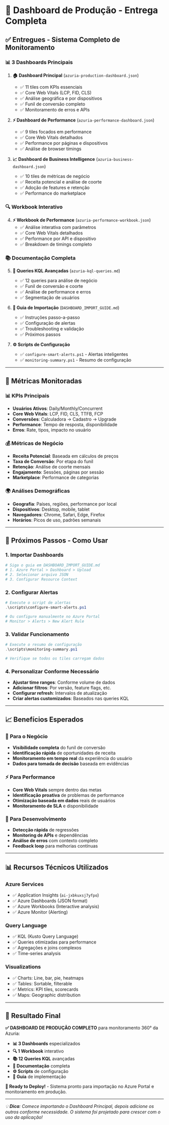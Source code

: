 # 🎉 Dashboard de Produção - Entrega Completa

## ✅ Entregues - Sistema Completo de Monitoramento

### 📊 **3 Dashboards Principais**

1. **🏠 Dashboard Principal** (`azuria-production-dashboard.json`)
   - ✅ 11 tiles com KPIs essenciais
   - ✅ Core Web Vitals (LCP, FID, CLS)
   - ✅ Análise geográfica e por dispositivos
   - ✅ Funil de conversão completo
   - ✅ Monitoramento de erros e APIs

2. **⚡ Dashboard de Performance** (`azuria-performance-dashboard.json`)
   - ✅ 9 tiles focados em performance
   - ✅ Core Web Vitals detalhados
   - ✅ Performance por páginas e dispositivos
   - ✅ Análise de browser timings

3. **📈 Dashboard de Business Intelligence** (`azuria-business-dashboard.json`)
   - ✅ 10 tiles de métricas de negócio
   - ✅ Receita potencial e análise de coorte
   - ✅ Adoção de features e retenção
   - ✅ Performance do marketplace

### 🔍 **Workbook Interativo**

4. **⚡ Workbook de Performance** (`azuria-performance-workbook.json`)
   - ✅ Análise interativa com parâmetros
   - ✅ Core Web Vitals detalhados
   - ✅ Performance por API e dispositivo
   - ✅ Breakdown de timings completo

### 📚 **Documentação Completa**

5. **📖 Queries KQL Avançadas** (`azuria-kql-queries.md`)
   - ✅ 12 queries para análise de negócio
   - ✅ Funil de conversão e coorte
   - ✅ Análise de performance e erros
   - ✅ Segmentação de usuários

6. **🚀 Guia de Importação** (`DASHBOARD_IMPORT_GUIDE.md`)
   - ✅ Instruções passo-a-passo
   - ✅ Configuração de alertas
   - ✅ Troubleshooting e validação
   - ✅ Próximos passos

7. **⚙️ Scripts de Configuração**
   - ✅ `configure-smart-alerts.ps1` - Alertas inteligentes
   - ✅ `monitoring-summary.ps1` - Resumo de configuração

---

## 🎯 **Métricas Monitoradas**

### 📊 **KPIs Principais**
- **Usuários Ativos**: Daily/Monthly/Concurrent
- **Core Web Vitals**: LCP, FID, CLS, TTFB, FCP
- **Conversões**: Calculadora → Cadastro → Upgrade
- **Performance**: Tempo de resposta, disponibilidade
- **Erros**: Rate, tipos, impacto no usuário

### 💰 **Métricas de Negócio**
- **Receita Potencial**: Baseada em cálculos de preços
- **Taxa de Conversão**: Por etapa do funil
- **Retenção**: Análise de coorte mensais
- **Engajamento**: Sessões, páginas por sessão
- **Marketplace**: Performance de categorias

### 🌍 **Análises Demográficas**
- **Geografia**: Países, regiões, performance por local
- **Dispositivos**: Desktop, mobile, tablet
- **Navegadores**: Chrome, Safari, Edge, Firefox
- **Horários**: Picos de uso, padrões semanais

---

## 🚀 **Próximos Passos - Como Usar**

### 1. **Importar Dashboards**
```powershell
# Siga o guia em DASHBOARD_IMPORT_GUIDE.md
# 1. Azure Portal > Dashboard > Upload
# 2. Selecionar arquivo JSON
# 3. Configurar Resource Context
```

### 2. **Configurar Alertas**
```powershell
# Execute o script de alertas
.\scripts\configure-smart-alerts.ps1

# Ou configure manualmente no Azure Portal
# Monitor > Alerts > New Alert Rule
```

### 3. **Validar Funcionamento**
```powershell
# Execute o resumo de configuração
.\scripts\monitoring-summary.ps1

# Verifique se todos os tiles carregam dados
```

### 4. **Personalizar Conforme Necessário**
- **Ajustar time ranges**: Conforme volume de dados
- **Adicionar filtros**: Por versão, feature flags, etc.
- **Configurar refresh**: Intervalos de atualização
- **Criar alertas customizados**: Baseados nas queries KQL

---

## 📈 **Benefícios Esperados**

### 🎯 **Para o Negócio**
- **Visibilidade completa** do funil de conversão
- **Identificação rápida** de oportunidades de receita
- **Monitoramento em tempo real** da experiência do usuário
- **Dados para tomada de decisão** baseada em evidências

### ⚡ **Para Performance**
- **Core Web Vitals** sempre dentro das metas
- **Identificação proativa** de problemas de performance
- **Otimização baseada em dados** reais de usuários
- **Monitoramento de SLA** e disponibilidade

### 🔧 **Para Desenvolvimento**
- **Detecção rápida** de regressões
- **Monitoring de APIs** e dependências
- **Análise de erros** com contexto completo
- **Feedback loop** para melhorias contínuas

---

## 📊 **Recursos Técnicos Utilizados**

### **Azure Services**
- ✅ Application Insights (`ai-jxbkuxsj7yfpo`)
- ✅ Azure Dashboards (JSON format)
- ✅ Azure Workbooks (Interactive analysis)
- ✅ Azure Monitor (Alerting)

### **Query Language**
- ✅ KQL (Kusto Query Language)
- ✅ Queries otimizadas para performance
- ✅ Agregações e joins complexos
- ✅ Time-series analysis

### **Visualizations**
- ✅ Charts: Line, bar, pie, heatmaps
- ✅ Tables: Sortable, filterable
- ✅ Metrics: KPI tiles, scorecards
- ✅ Maps: Geographic distribution

---

## 🎉 **Resultado Final**

**✅ DASHBOARD DE PRODUÇÃO COMPLETO** para monitoramento 360° da Azuria:

- **📊 3 Dashboards** especializados
- **🔍 1 Workbook** interativo  
- **📚 12 Queries KQL** avançadas
- **📖 Documentação** completa
- **⚙️ Scripts** de configuração
- **🚀 Guia** de implementação

**🎯 Ready to Deploy!** - Sistema pronto para importação no Azure Portal e monitoramento em produção.

---

*💡 **Dica**: Comece importando o Dashboard Principal, depois adicione os outros conforme necessidade. O sistema foi projetado para crescer com o uso da aplicação!*